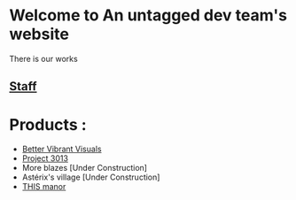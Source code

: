 # Welcome to An untagged dev team's website
There is our works

## [Staff](/staff/)

# Products :
- [Better Vibrant Visuals](https://github.com/An-untagged-dev-team/Better-Vibrant-Visuals)
- [Project 3013](https://6792734703066.site123.me/)
- More blazes [Under Construction]
- Astérix's village [Under Construction]
- [THIS manor](/works/This%20Manor/)

